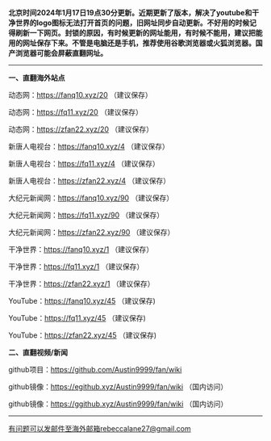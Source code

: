 **北京时间2024年1月17日19点30分更新。近期更新了版本，解决了youtube和干净世界的logo图标无法打开首页的问题，旧网址同步自动更新。不好用的时候记得刷新一下网页。封锁的原因，有时候更新的网址能用，有时候不能用，建议把能用的网址保存下来。不管是电脑还是手机，推荐使用谷歌浏览器或火狐浏览器。国产浏览器可能会屏蔽直翻网址。**

***

**一、直翻海外站点**

动态网：https://fanq10.xyz/20 （建议保存）

动态网：https://fq11.xyz/20 （建议保存）

动态网：https://zfan22.xyz/20 （建议保存）

新唐人电视台：https://fanq10.xyz/4 （建议保存）

新唐人电视台：https://fq11.xyz/4 （建议保存）

新唐人电视台：https://zfan22.xyz/4 （建议保存）

大纪元新闻网：https://fanq10.xyz/90 （建议保存）

大纪元新闻网：https://fq11.xyz/90 （建议保存）

大纪元新闻网：https://zfan22.xyz/90 （建议保存）

干净世界：https://fanq10.xyz/1 （建议保存）

干净世界：https://fq11.xyz/1 （建议保存）

干净世界：https://zfan22.xyz/1 （建议保存）

YouTube：https://fanq10.xyz/45 （建议保存)

YouTube：https://fq11.xyz/45 （建议保存)

YouTube：https://zfan22.xyz/45 （建议保存)

**二、直翻视频/新闻**

github项目：https://github.com/Austin9999/fan/wiki

github镜像：https://egithub.xyz/Austin9999/fan/wiki （国内访问）

github镜像：https://ggithub.xyz/Austin9999/fan/wiki （国内访问）

***


有问题可以发邮件至海外邮箱rebeccalane27@gmail.com

